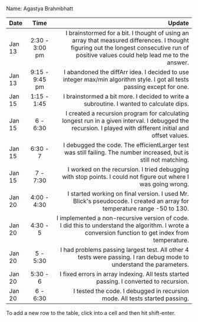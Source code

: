 Name: Agastya Brahmbhatt

| Date   |      Time      |                                                                                                                                                                                   Update |
|:-------|:--------------:|-----------------------------------------------------------------------------------------------------------------------------------------------------------------------------------------:|
| Jan 13 | 2:30 - 3:00 pm | I brainstormed for a bit. I thought of using an array that measured differences. I thought figuring out the longest consecutive run of positive values could help lead me to the answer. |
| Jan 13 | 9:15 - 9:45 pm |                                                                  I abandoned the diffArr idea. I decided to use integer max/min algorithm style. I got all tests passing except for one. |
| Jan 15 |  1:15 - 1:45   |                                                                                                  I brainstormed a bit more. I decided to write a subroutine. I wanted to calculate dips. |
| Jan 15 |    6 - 6:30    |                              I created a recursion program for calculating longest run in a given interval. I debugged the recursion. I played with different initial and offset values. |
| Jan 15 |    6:30 - 7    |                                                                        I debugged the code. The efficientLarger test was still failing. The number increased, but is still not matching. |
| Jan 15 |    7 - 7:30    |                                                                           I worked on the recursion. I tried debugging with stop points. I could not figure out where I was going wrong. |
| Jan 20 |  4:00 - 4:30   |                                                                  I started working on final version. I used Mr. Blick's pseudocode. I created an array for temperature range -50 to 130. |
| Jan 20 |    4:30 - 5    |                                      I implemented a non-recursive version of code. I did this to understand the algorithm. I wrote a conversion function to get index from temperature. |
| Jan 20 |    5 - 5:30    |                                                                      I had problems passing largest test. All other 4 tests were passing. I ran debug mode to understand the parameters. |
| Jan 20 |    5:30 - 6    |                                                                                                   I fixed errors in array indexing. All tests started passing. I converted to recursion. |
| Jan 20 |    6 - 6:30    |                                                                                                              I tested the code. I debugged in recursion mode. All tests started passing. |


To add a new row to the table, click into a cell and then hit shift-enter.